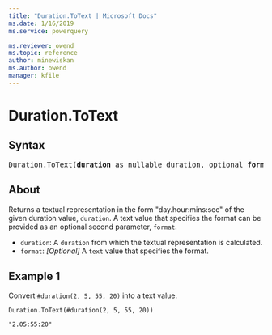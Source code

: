 ```yaml
---
title: "Duration.ToText | Microsoft Docs"
ms.date: 1/16/2019
ms.service: powerquery

ms.reviewer: owend
ms.topic: reference
author: minewiskan
ms.author: owend
manager: kfile
---
```

# Duration.ToText

## Syntax

<pre>
Duration.ToText(<b>duration</b> as nullable duration, optional <b>format</b> as nullable text) as nullable text
</pre>

## About

Returns a textual representation in the form "day.hour:mins:sec" of the given duration value, <code>duration</code>. A text value that specifies the format can be provided as an optional second parameter, <code>format</code>. <ul> <li><code>duration</code>: A <code>duration</code> from which the textual representation is calculated.</li> <li><code>format</code>: <i>[Optional]</i> A <code>text</code> value that specifies the format.</li> </ul>

## Example 1

Convert `#duration(2, 5, 55, 20)` into a text value.

```powerquery-m
Duration.ToText(#duration(2, 5, 55, 20))
```

`
"2.05:55:20"
`

